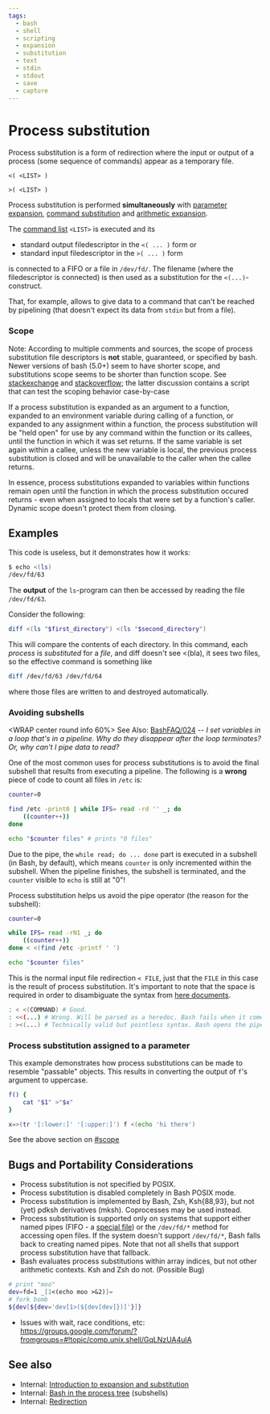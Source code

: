```yaml
---
tags:
  - bash
  - shell
  - scripting
  - expansion
  - substitution
  - text
  - stdin
  - stdout
  - save
  - capture
---
```


# Process substitution

Process substitution is a form of redirection where the input or output
of a process (some sequence of commands) appear as a temporary file.

    <( <LIST> )

    >( <LIST> )

Process substitution is performed **simultaneously** with [parameter
expansion](../../syntax/pe.md), [command
substitution](../../syntax/expansion/cmdsubst.md) and [arithmetic
expansion](../../syntax/expansion/arith.md).

The [command list](../../syntax/basicgrammar.md#lists) `<LIST>` is executed and
its

-   standard output filedescriptor in the `<( ... )` form or
-   standard input filedescriptor in the `>( ... )` form

is connected to a FIFO or a file in `/dev/fd/`. The filename (where the
filedescriptor is connected) is then used as a substitution for the
`<(...)`-construct.

That, for example, allows to give data to a command that can't be
reached by pipelining (that doesn't expect its data from `stdin` but
from a file).

### Scope

<note important> Note: According to multiple comments and sources, the
scope of process substitution file descriptors is **not** stable,
guaranteed, or specified by bash. Newer versions of bash (5.0+) seem to
have shorter scope, and substitutions scope seems to be shorter than
function scope. See
[stackexchange](https://unix.stackexchange.com/questions/425456/conditional-process-substitution)
and
[stackoverflow](https://stackoverflow.com/questions/46660020/bash-what-is-the-scope-of-the-process-substitution);
the latter discussion contains a script that can test the scoping
behavior case-by-case </note>

If a process substitution is expanded as an argument to a function,
expanded to an environment variable during calling of a function, or
expanded to any assignment within a function, the process substitution
will be \"held open\" for use by any command within the function or its
callees, until the function in which it was set returns. If the same
variable is set again within a callee, unless the new variable is local,
the previous process substitution is closed and will be unavailable to
the caller when the callee returns.

In essence, process substitutions expanded to variables within functions
remain open until the function in which the process substitution occured
returns - even when assigned to locals that were set by a function's
caller. Dynamic scope doesn't protect them from closing.

## Examples

This code is useless, but it demonstrates how it works:

``` bash
$ echo <(ls)
/dev/fd/63
```

The **output** of the `ls`-program can then be accessed by reading the
file `/dev/fd/63`.

Consider the following:

``` bash
diff <(ls "$first_directory") <(ls "$second_directory")
```

This will compare the contents of each directory. In this command, each
*process* is *substituted* for a *file*, and diff doesn't see <(bla),
it sees two files, so the effective command is something like

``` bash
diff /dev/fd/63 /dev/fd/64
```

where those files are written to and destroyed automatically.

### Avoiding subshells

<WRAP center round info 60%> See Also:
[BashFAQ/024](http://mywiki.wooledge.org/BashFAQ/024) -- *I set
variables in a loop that's in a pipeline. Why do they disappear after
the loop terminates? Or, why can't I pipe data to read?* </WRAP>

One of the most common uses for process substitutions is to avoid the
final subshell that results from executing a pipeline. The following is
a **wrong** piece of code to count all files in `/etc` is:

``` bash
counter=0

find /etc -print0 | while IFS= read -rd '' _; do
    ((counter++))
done

echo "$counter files" # prints "0 files"
```

Due to the pipe, the `while read; do ... done` part is executed in a
subshell (in Bash, by default), which means `counter` is only
incremented within the subshell. When the pipeline finishes, the
subshell is terminated, and the `counter` visible to `echo` is still at
\"0\"!

Process substitution helps us avoid the pipe operator (the reason for
the subshell):

``` bash
counter=0

while IFS= read -rN1 _; do
    ((counter++))
done < <(find /etc -printf ' ')

echo "$counter files"
```

This is the normal input file redirection `< FILE`, just that the `FILE`
in this case is the result of process substitution. It's important to
note that the space is required in order to disambiguate the syntax from
[here documents](../../syntax/redirection.md#here_documents).

``` bash
: < <(COMMAND) # Good.
: <<(...) # Wrong. Will be parsed as a heredoc. Bash fails when it comes across the unquoted metacharacter ''(''
: ><(...) # Technically valid but pointless syntax. Bash opens the pipe for writing, while the commands within the process substitution have their stdout connected to the pipe.
```

### Process substitution assigned to a parameter

This example demonstrates how process substitutions can be made to
resemble \"passable\" objects. This results in converting the output of
`f`'s argument to uppercase.

``` bash
f() {
    cat "$1" >"$x"
}

x=>(tr '[:lower:]' '[:upper:]') f <(echo 'hi there')
```

See the above section on [#scope](#scope)

## Bugs and Portability Considerations

-   Process substitution is not specified by POSIX.
-   Process substitution is disabled completely in Bash POSIX mode.
-   Process substitution is implemented by Bash, Zsh, Ksh{88,93}, but
    not (yet) pdksh derivatives (mksh). Coprocesses may be used instead.
-   Process substitution is supported only on systems that support
    either named pipes (FIFO - a [special
    file](../../dict/terms/special_file.md)) or the `/dev/fd/*` method for
    accessing open files. If the system doesn't support `/dev/fd/*`,
    Bash falls back to creating named pipes. Note that not all shells
    that support process substitution have that fallback.
-   Bash evaluates process substitutions within array indices, but not
    other arithmetic contexts. Ksh and Zsh do not. (Possible Bug)

``` bash
# print "moo"
dev=fd=1 _[1<(echo moo >&2)]=
# fork bomb
${dev[${dev='dev[1>(${dev[dev]})]'}]}
```

-   Issues with wait, race conditions, etc:
    <https://groups.google.com/forum/?fromgroups=#!topic/comp.unix.shell/GqLNzUA4ulA>

## See also

-   Internal: [Introduction to expansion and
    substitution](../../syntax/expansion/intro.md)
-   Internal: [Bash in the process tree](../../scripting/processtree.md)
    (subshells)
-   Internal: [Redirection](../../syntax/redirection.md)

